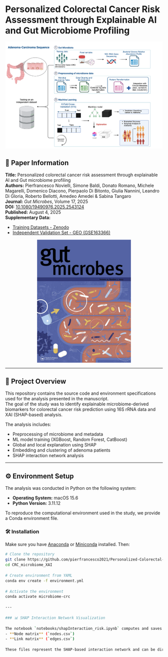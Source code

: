 # Personalized Colorectal Cancer Risk Assessment through Explainable AI and Gut Microbiome Profiling

![Graphical Abstract](graphical_abstract.png)

## 📄 Paper Information

**Title:** Personalized colorectal cancer risk assessment through explainable AI and Gut microbiome profiling  
**Authors:** Pierfrancesco Novielli, Simone Baldi, Donato Romano, Michele Magarelli, Domenico Diacono, Pierpaolo Di Bitonto, Giulia Nannini, Leandro Di Gloria, Roberto Bellotti, Amedeo Amedei & Sabina Tangaro  
**Journal:** *Gut Microbes*, Volume 17, 2025  
**DOI:** [10.1080/19490976.2025.2543124](https://doi.org/10.1080/19490976.2025.2543124)  
**Published:** August 4, 2025  
**Supplementary Data:**  
- [Training Datasets - Zenodo](https://zenodo.org/...)  
- [Independent Validation Set - GEO (GSE163366)](https://www.ncbi.nlm.nih.gov/geo/query/acc.cgi?acc=GSE163366)

<p align="center">
<img src="gut_microbes_cover.png" alt="Gut Microbes Cover" width="300"/>
</p>

---

## 🧠 Project Overview

This repository contains the source code and environment specifications used for the analysis presented in the manuscript.  
The goal of the study was to identify explainable microbiome-derived biomarkers for colorectal cancer risk prediction using 16S rRNA data and XAI (SHAP-based) analysis.

The analysis includes:
- Preprocessing of microbiome and metadata
- ML model training (XGBoost, Random Forest, CatBoost)
- Global and local explanation using SHAP
- Embedding and clustering of adenoma patients
- SHAP interaction network analysis

---


## ⚙️ Environment Setup

The analysis was conducted in Python on the following system:

- **Operating System:** macOS 15.6  
- **Python Version:** 3.11.12

To reproduce the computational environment used in the study, we provide a Conda environment file.

### 🛠️ Installation

Make sure you have [Anaconda](https://www.anaconda.com/download) or [Miniconda](https://docs.conda.io/en/latest/miniconda.html) installed. Then:

```bash
# Clone the repository
git clone https://github.com/pierfrancesco2021/Personalized-Colorectal-Cancer-Risk-Assessment.git
cd CRC_microbiome_XAI

# Create environment from YAML
conda env create -f environment.yml

# Activate the environment
conda activate microbiome-crc

---

### 📊 SHAP Interaction Network Visualization

The notebook `notebooks/shapInteraction_risk.ipynb` computes and saves:
- **Node matrix** (`nodes.csv`)
- **Link matrix** (`edges.csv`)

These files represent the SHAP-based interaction network and can be directly imported into [Gephi](https://gephi.org/) for interactive visualization and exploration.

